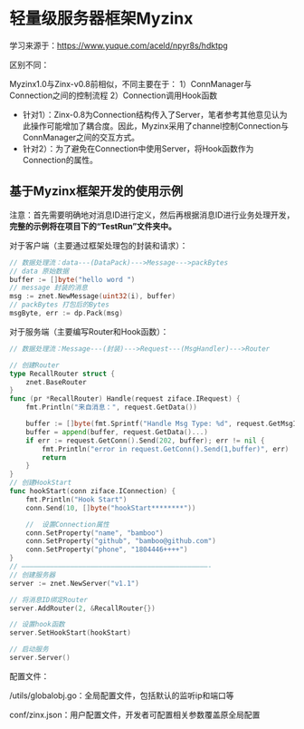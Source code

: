 # 轻量级服务器框架Myzinx

学习来源于：https://www.yuque.com/aceld/npyr8s/hdktpg

区别不同：

Myzinx1.0与Zinx-v0.8前相似，不同主要在于：
	1）ConnManager与Connection之间的控制流程
	2）Connection调用Hook函数

* 针对1）：Zinx-0.8为Connection结构传入了Server，笔者参考其他意见认为此操作可能增加了耦合度。因此，Myzinx采用了channel控制Connection与ConnManager之间的交互方式。
* 针对2）：为了避免在Connection中使用Server，将Hook函数作为Connection的属性。



## 基于Myzinx框架开发的使用示例

注意：首先需要明确地对消息ID进行定义，然后再根据消息ID进行业务处理开发，**完整的示例将在项目下的“TestRun”文件夹中。**



对于客户端（主要通过框架处理包的封装和请求）：

~~~go
// 数据处理流：data---(DataPack)--->Message--->packBytes
// data 原始数据
buffer := []byte("hello word ") 
// message 封装的消息
msg := znet.NewMessage(uint32(i), buffer) 
// packBytes 打包后的Bytes
msgByte, err := dp.Pack(msg) 
~~~



对于服务端（主要编写Router和Hook函数）：

~~~go
// 数据处理流：Message---(封装)--->Request---(MsgHandler)--->Router

// 创建Router
type RecallRouter struct {
	znet.BaseRouter
}
func (pr *RecallRouter) Handle(request ziface.IRequest) {
	fmt.Println("来自消息：", request.GetData())

	buffer := []byte(fmt.Sprintf("Handle Msg Type: %d", request.GetMsgID()))
	buffer = append(buffer, request.GetData()...)
	if err := request.GetConn().Send(202, buffer); err != nil {
		fmt.Println("error in request.GetConn().Send(1,buffer)", err)
		return
	}
}
// 创建HookStart
func hookStart(conn ziface.IConnection) {
	fmt.Println("Hook Start")
	conn.Send(10, []byte("hookStart********"))

	//	设置Connection属性
	conn.SetProperty("name", "bamboo")
	conn.SetProperty("github", "bamboo@github.com")
	conn.SetProperty("phone", "1804446++++")
}
// ——————————————————————————————————————————————-
// 创建服务器
server := znet.NewServer("v1.1") 

// 将消息ID绑定Router
server.AddRouter(2, &RecallRouter{})

// 设置hook函数
server.SetHookStart(hookStart)

// 启动服务
server.Server()
~~~



配置文件：

/utils/globalobj.go：全局配置文件，包括默认的监听ip和端口等

conf/zinx.json：用户配置文件，开发者可配置相关参数覆盖原全局配置